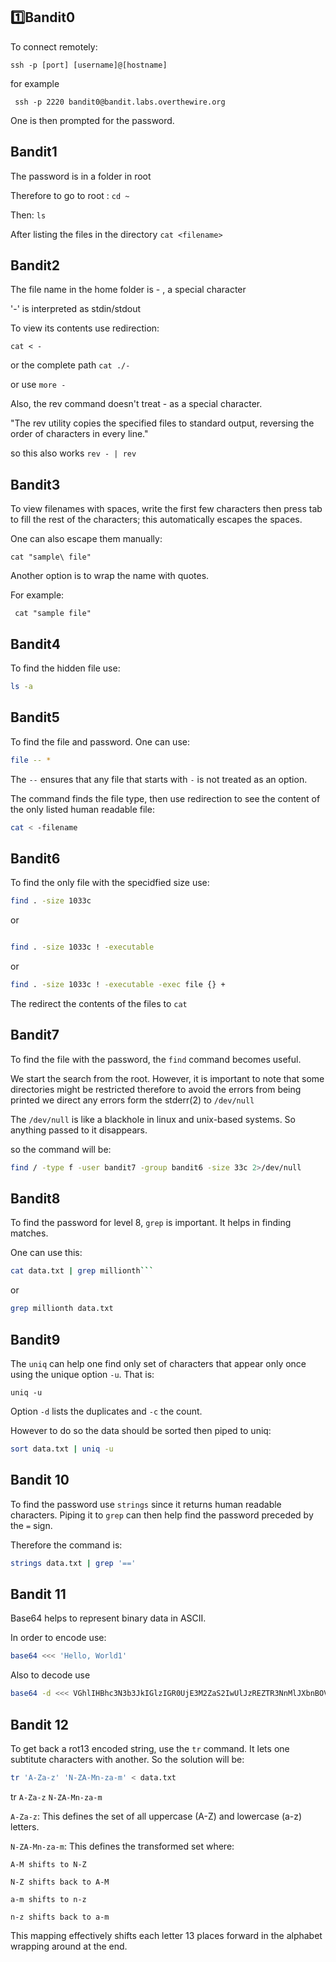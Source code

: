 ## 1️⃣️Bandit0

To connect remotely:

```ssh -p [port] [username]@[hostname] ```

for example

``` ssh -p 2220 bandit0@bandit.labs.overthewire.org```

One is then prompted for the password.

## Bandit1

The password is in a folder in root 

Therefore to go to root : ``` cd ~ ```

Then: ```ls```

After listing the files in the directory ```cat <filename>```

## Bandit2

The file name in the home folder is - , a special character


'-' is interpreted as stdin/stdout 

To view its contents use redirection:

```cat < -```

or the complete path ```cat ./-```

or use ```more - ```



Also,  the rev command doesn't treat - as a special character.


"The rev utility copies the specified files to standard output, reversing the order of characters in every line."

so this also works ```rev - | rev```

## Bandit3

To view filenames with spaces, write the first few characters then press tab to fill the rest of the characters; this automatically escapes the spaces.

One can also escape them manually:

```cat "sample\ file"```

Another option is to wrap the name with quotes. 

For example:

``` cat "sample file"```

## Bandit4

To find the hidden file use:

```bash
ls -a
```
## Bandit5

To find the file and password. One can use:

```bash
file -- *
```

The ```--``` ensures that any file that starts with ```-``` is not treated as an option.

The command finds the file type, then use redirection to see the content of the only listed human readable file:

```bash
cat < -filename
```
## Bandit6

To find the only file with the specidfied size use:

```bash
find . -size 1033c
```
or 

```bash

find . -size 1033c ! -executable
```
or

```bash
find . -size 1033c ! -executable -exec file {} +
```

The redirect the contents of the files to ```cat```


## Bandit7

To find the file with the password, the ```find``` command becomes useful. 

We start the search from the root. However, it is important to note that some directories might  be restricted therefore to avoid the errors from being printed we direct any errors form the stderr(2) to ```/dev/null``` 

The ```/dev/null``` is like a blackhole in linux and unix-based systems. So anything passed to it disappears. 


so the command will be:

```bash
find / -type f -user bandit7 -group bandit6 -size 33c 2>/dev/null
```

## Bandit8

To find the password for level 8, ```grep``` is important. It helps in finding matches. 

One can use this:

```bash
cat data.txt | grep millionth```
```

or 

```bash
grep millionth data.txt
```

## Bandit9

The ```uniq``` can help one find only set of characters that appear only once using the unique option `-u`. That is:

```uniq -u```

Option `-d` lists the duplicates and `-c` the
count.

However to do so the data should be sorted then piped to uniq:

```bash
sort data.txt | uniq -u
```

## Bandit 10

To find the password use `strings` since it returns human readable characters. Piping it to `grep` can then help find the password preceded by the `=` sign.

Therefore the command is:

```bash
strings data.txt | grep '=='
```

## Bandit 11

Base64 helps to represent binary data in ASCII.

In order to encode use:

```bash
base64 <<< 'Hello, World1'
```

Also to decode use

```bash
base64 -d <<< VGhlIHBhc3N3b3JkIGlzIGR0UjE3M2ZaS2IwUlJzREZTR3NnMlJXbnBOVmozcVJyCg==
```
## Bandit 12

To get back a rot13 encoded string, use the `tr` command. It lets one subtitute characters with another. So the solution will be:

```bash
tr 'A-Za-z' 'N-ZA-Mn-za-m' < data.txt
```

tr `A-Za-z` `N-ZA-Mn-za-m`

`A-Za-z`: This defines the set of all uppercase (A-Z) and lowercase (a-z) letters.

`N-ZA-Mn-za-m`: This defines the transformed set where:
        
```A-M shifts to N-Z```

```N-Z shifts back to A-M```

```a-m shifts to n-z```

```n-z shifts back to a-m```

This mapping effectively shifts each letter 13 places forward in the alphabet wrapping around at the end.
